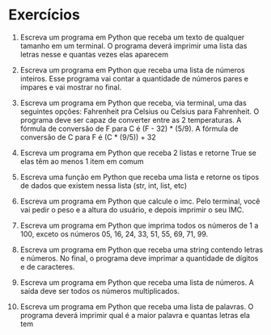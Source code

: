 # Exercícios

1. Escreva um programa em Python que receba um texto de qualquer tamanho em um terminal. O programa deverá imprimir uma lista das letras nesse
e quantas vezes elas aparecem

2. Escreva um programa em Python que receba uma lista de números inteiros. Esse programa vai contar a quantidade de números pares e ímpares e
vai mostrar no final.

3. Escreva um programa em Python que receba, via terminal, uma das seguintes opções: Fahrenheit pra Celsius ou Celsius para Fahrenheit. O programa
deve ser capaz de converter entre as 2 temperaturas. A fórmula de conversão de F para C é (F - 32) * (5/9). A fórmula de conversão de C para F
é (C * (9/5)) + 32

4. Escreva um programa em Python que receba 2 listas e retorne True se elas têm ao menos 1 item em comum

5. Escreva uma função em Python que receba uma lista e retorne os tipos de dados que existem nessa lista (str, int, list, etc)

6. Escreva um programa em Python que calcule o imc. Pelo terminal, você vai pedir o peso e a altura do usuário, e depois imprimir o seu IMC.

7. Escreva um programa em Python que imprima todos os números de 1 a 100, exceto os números 05, 16, 24, 33, 51, 55, 69, 71, 99.

8. Escreva um programa em Python que receba uma string contendo letras e números. No final, o programa deve imprimar a quantidade de dígitos
e de caracteres.

9. Escreva um programa em Python que receba uma lista de números. A saída deve ser todos os números multiplicados.

10. Escreva um programa em Python que receba uma lista de palavras. O programa deverá imprimir qual é a maior palavra e quantas letras ela tem